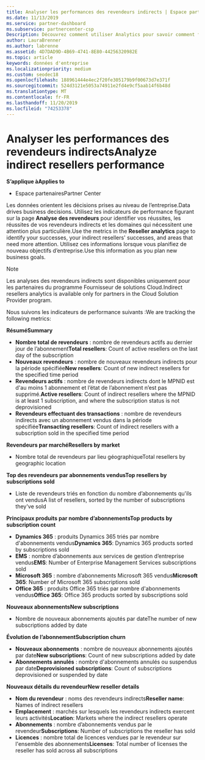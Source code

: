```yaml
---
title: Analyser les performances des revendeurs indirects | Espace partenaires
ms.date: 11/13/2019
ms.service: partner-dashboard
ms.subservice: partnercenter-csp
Description: Découvrez comment utiliser Analytics pour savoir comment fonctionnent vos revendeurs indirects, à la fois leurs succès et les zones qui peuvent nécessiter une attention particulière.
author: LauraBrenner
ms.author: labrenne
ms.assetid: 4D7DAD9D-4B69-4741-8E80-44256320982E
ms.topic: article
keywords: données d'entreprise
ms.localizationpriority: medium
ms.custom: seodec18
ms.openlocfilehash: 188961444e4ec2f20fe305179b9f00673d7e371f
ms.sourcegitcommit: 524d3121e5053a74911e2fd4e9cf5aab14f6b48d
ms.translationtype: MT
ms.contentlocale: fr-FR
ms.lasthandoff: 11/20/2019
ms.locfileid: "74253378"
---
```

# <a name="analyze-indirect-resellers-performance"></a><span data-ttu-id="bccb5-104">Analyser les performances des revendeurs indirects</span><span class="sxs-lookup"><span data-stu-id="bccb5-104">Analyze indirect resellers performance</span></span> 

<span data-ttu-id="bccb5-105">**S’applique à**</span><span class="sxs-lookup"><span data-stu-id="bccb5-105">**Applies to**</span></span>

- <span data-ttu-id="bccb5-106">Espace partenaires</span><span class="sxs-lookup"><span data-stu-id="bccb5-106">Partner Center</span></span>

<span data-ttu-id="bccb5-107">Les données orientent les décisions prises au niveau de l’entreprise.</span><span class="sxs-lookup"><span data-stu-id="bccb5-107">Data drives business decisions.</span></span> <span data-ttu-id="bccb5-108">Utilisez les indicateurs de performance figurant sur la page **Analyse des revendeurs** pour identifier vos réussites, les réussites de vos revendeurs indirects et les domaines qui nécessitent une attention plus particulière.</span><span class="sxs-lookup"><span data-stu-id="bccb5-108">Use the metrics in the **Reseller analytics** page to identify your successes, your indirect resellers' successes, and areas that need more attention.</span></span> <span data-ttu-id="bccb5-109">Utilisez ces informations lorsque vous planifiez de nouveau objectifs d’entreprise.</span><span class="sxs-lookup"><span data-stu-id="bccb5-109">Use this information as you plan new business goals.</span></span>

> [!NOTE]
> <span data-ttu-id="bccb5-110">Les analyses des revendeurs indirects sont disponibles uniquement pour les partenaires du programme Fournisseur de solutions Cloud.</span><span class="sxs-lookup"><span data-stu-id="bccb5-110">Indirect resellers analytics is available only for partners in the Cloud Solution Provider program.</span></span>

<span data-ttu-id="bccb5-111">Nous suivons les indicateurs de performance suivants :</span><span class="sxs-lookup"><span data-stu-id="bccb5-111">We are tracking the following metrics:</span></span>

<span data-ttu-id="bccb5-112">**Résumé**</span><span class="sxs-lookup"><span data-stu-id="bccb5-112">**Summary**</span></span>  
 - <span data-ttu-id="bccb5-113">**Nombre total de revendeurs** : nombre de revendeurs actifs au dernier jour de l’abonnement</span><span class="sxs-lookup"><span data-stu-id="bccb5-113">**Total resellers**: Count of active resellers on the last day of the subscription</span></span>  
 - <span data-ttu-id="bccb5-114">**Nouveaux revendeurs** : nombre de nouveaux revendeurs indirects pour la période spécifiée</span><span class="sxs-lookup"><span data-stu-id="bccb5-114">**New resellers**: Count of new indirect resellers for the specified time period</span></span>  
 - <span data-ttu-id="bccb5-115">**Revendeurs actifs** : nombre de revendeurs indirects dont le MPNID est d'au moins 1 abonnement et l’état de l’abonnement n’est pas supprimé.</span><span class="sxs-lookup"><span data-stu-id="bccb5-115">**Active resellers**: Count of indirect resellers where the MPNID is at least 1 subscription, and where the subscription status is not deprovisioned</span></span>  
 - <span data-ttu-id="bccb5-116">**Revendeurs effectuant des transactions** : nombre de revendeurs indirects avec un abonnement vendus dans la période spécifiée</span><span class="sxs-lookup"><span data-stu-id="bccb5-116">**Transacting resellers**: Count of indirect resellers with a subscription sold in the specified time period</span></span>  

<span data-ttu-id="bccb5-117">**Revendeurs par marché**</span><span class="sxs-lookup"><span data-stu-id="bccb5-117">**Resellers by market**</span></span>  
 - <span data-ttu-id="bccb5-118">Nombre total de revendeurs par lieu géographique</span><span class="sxs-lookup"><span data-stu-id="bccb5-118">Total resellers by geographic location</span></span>  

<span data-ttu-id="bccb5-119">**Top des revendeurs par abonnements vendus**</span><span class="sxs-lookup"><span data-stu-id="bccb5-119">**Top resellers by subscriptions sold**</span></span>
 - <span data-ttu-id="bccb5-120">Liste de revendeurs triés en fonction du nombre d’abonnements qu'ils ont vendus</span><span class="sxs-lookup"><span data-stu-id="bccb5-120">A list of resellers, sorted by the number of subscriptions they've sold</span></span>  

<span data-ttu-id="bccb5-121">**Principaux produits par nombre d’abonnements**</span><span class="sxs-lookup"><span data-stu-id="bccb5-121">**Top products by subscription count**</span></span>  
 - <span data-ttu-id="bccb5-122">**Dynamics 365** : produits Dynamics 365 triés par nombre d'abonnements vendus</span><span class="sxs-lookup"><span data-stu-id="bccb5-122">**Dynamics 365**: Dynamics 365 products sorted by subscriptions sold</span></span>  
 - <span data-ttu-id="bccb5-123">**EMS** : nombre d’abonnements aux services de gestion d’entreprise vendus</span><span class="sxs-lookup"><span data-stu-id="bccb5-123">**EMS**: Number of Enterprise Management Services subscriptions sold</span></span>  
 - <span data-ttu-id="bccb5-124">**Microsoft 365** : nombre d’abonnements Microsoft 365 vendus</span><span class="sxs-lookup"><span data-stu-id="bccb5-124">**Microsoft 365**: Number of Microsoft 365 subscriptions sold</span></span>  
 - <span data-ttu-id="bccb5-125">**Office 365** : produits Office 365 triés par nombre d'abonnements vendus</span><span class="sxs-lookup"><span data-stu-id="bccb5-125">**Office 365**: Office 365 products sorted by subscriptions sold</span></span>  

<span data-ttu-id="bccb5-126">**Nouveaux abonnements**</span><span class="sxs-lookup"><span data-stu-id="bccb5-126">**New subscriptions**</span></span>  
 - <span data-ttu-id="bccb5-127">Nombre de nouveaux abonnements ajoutés par date</span><span class="sxs-lookup"><span data-stu-id="bccb5-127">The number of new subscriptions added by date</span></span>  

<span data-ttu-id="bccb5-128">**Évolution de l’abonnement**</span><span class="sxs-lookup"><span data-stu-id="bccb5-128">**Subscription churn**</span></span>  
 - <span data-ttu-id="bccb5-129">**Nouveaux abonnements** : nombre de nouveaux abonnements ajoutés par date</span><span class="sxs-lookup"><span data-stu-id="bccb5-129">**New subscriptions**: Count of new subscriptions added by date</span></span>  
 - <span data-ttu-id="bccb5-130">**Abonnements annulés** : nombre d'abonnements annulés ou suspendus par date</span><span class="sxs-lookup"><span data-stu-id="bccb5-130">**Deprovisioned subscriptions**: Count of subscriptions deprovisioned or suspended by date</span></span>  

<span data-ttu-id="bccb5-131">**Nouveaux détails du revendeur**</span><span class="sxs-lookup"><span data-stu-id="bccb5-131">**New reseller details**</span></span>  
 - <span data-ttu-id="bccb5-132">**Nom du revendeur** : noms des revendeurs indirects</span><span class="sxs-lookup"><span data-stu-id="bccb5-132">**Reseller name**: Names of indirect resellers</span></span>  
 - <span data-ttu-id="bccb5-133">**Emplacement** : marchés sur lesquels les revendeurs indirects exercent leurs activités</span><span class="sxs-lookup"><span data-stu-id="bccb5-133">**Location**: Markets where the indirect resellers operate</span></span>  
 - <span data-ttu-id="bccb5-134">**Abonnements** : nombre d’abonnements vendus par le revendeur</span><span class="sxs-lookup"><span data-stu-id="bccb5-134">**Subscriptions**: Number of subscriptions the reseller has sold</span></span>  
 - <span data-ttu-id="bccb5-135">**Licences** : nombre total de licences vendues par le revendeur sur l'ensemble des abonnements</span><span class="sxs-lookup"><span data-stu-id="bccb5-135">**Licenses**: Total number of licenses the reseller has sold across all subscriptions</span></span>  
  
  